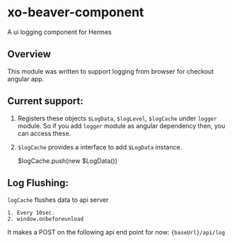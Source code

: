 xo-beaver-component
===================

A ui logging component for Hermes

Overview
---------------------

This module was written to support logging from browser for checkout angular app.

## Current support:

1. Registers these objects `$LogData`, `$logLevel`, `$logCache` under `logger` module. So if you add `logger`
module as angular dependency then, you can access these.
2. `$logCache` provides a interface to add `$LogData` instance.


    $logCache.push(new $LogData())

## Log Flushing:

`logCache` flushes data to api server

    1. Every 10sec.
    2. window.onbeforeunload

It makes a POST on the following api end point for now: `{baseUrl}/api/log`

